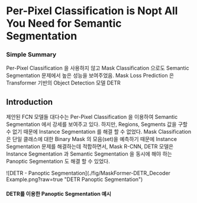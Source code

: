 # Per-Pixel Classification is Nopt All You Need for Semantic Segmentation

### Simple Summary
Per-Pixel Classification 을 사용하지 않고 Mask Classification 으로도 Semantic Segmentation 문제에서 높은 성능을 보여주었음.
Mask Loss Prediction 은 Transformer 기반의 Object Detection 모델 DETR 


## Introduction
제안된 FCN 모델들 대다수는 Per-Pixel Classification 을 이용하여 Semantic Segmentation 에서 강세를 보여주고 있다.
하지만, Regions, Segments 값을 구할 수 없기 때문에 Instance Segmentation 를 해결 할 수 없었다.
Mask Classification 은 단일 클래스에 대한 Binary Mask 의 모음(set)을 예측하기 때문에 Instance Segmentation 문제를 해결하는데 적합하면서,
Mask R-CNN, DETR 모델은 Instance Segmentation 과 Semantic Segmentation 을 동시에 해야 하는 Panoptic Segmentation 도 해결 할 수
있었다. 

![DETR - Panoptic Segmentation](./fig/MaskFormer-DETR_Decoder Example.png?raw=true "DETR Panoptic Segmentation")
#### DETR를 이용한 Panoptic Segmentation 예시
